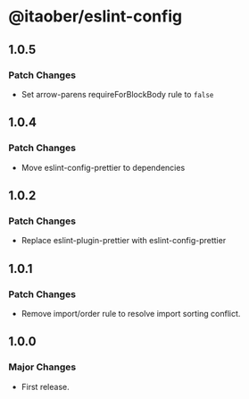 # @itaober/eslint-config

## 1.0.5

### Patch Changes

- Set arrow-parens requireForBlockBody rule to `false`

## 1.0.4

### Patch Changes

- Move eslint-config-prettier to dependencies

## 1.0.2

### Patch Changes

- Replace eslint-plugin-prettier with eslint-config-prettier

## 1.0.1

### Patch Changes

- Remove import/order rule to resolve import sorting conflict.

## 1.0.0

### Major Changes

- First release.
